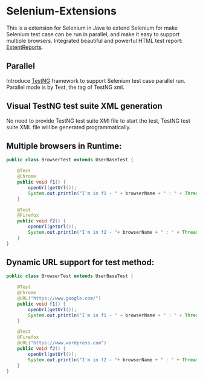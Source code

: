 # Selenium-Extensions

This is a extension for Selenium in Java to extend Selenium for make Selenium test case can be run in parallel, and make it easy to support multiple browsers.
Integrated beautiful and powerful HTML test report: [ExtentReports](http://extentreports.com/).

## Parallel
Introduce [TestNG](http://testng.org/doc/index.html) framework to support Selenium test case parallel run.
Parallel mode is by Test, the tag <test> of TestNG xml.

## Visual TestNG test suite XML generation
No need to provide TestNG test suite XMl file to start the test, TestNG test suite XML file will be generated programmatically.

## Multiple browsers in Runtime:
```java
public class BrowserTest extends UserBaseTest {

    @Test
    @Chrome
    public void f1() {
        openUrl(getUrl());
        System.out.println("I'm in f1 - " + browserName + " : " + Thread.currentThread().getId());
    }

    @Test
    @Firefox
    public void f2() {
        openUrl(getUrl());
        System.out.println("I'm in f2 - "+ browserName + " : " + Thread.currentThread().getId());
    }
}
```

## Dynamic URL support for test method:
```java
public class BrowserTest extends UserBaseTest {

    @Test
    @Chrome
    @URL("https://www.google.com/")
    public void f1() {
        openUrl(getUrl());
        System.out.println("I'm in f1 - " + browserName + " : " + Thread.currentThread().getId());
    }

    @Test
    @Firefox
    @URL("https://www.wordpress.com")
    public void f2() {
        openUrl(getUrl());
        System.out.println("I'm in f2 - "+ browserName + " : " + Thread.currentThread().getId());
    }
}
```